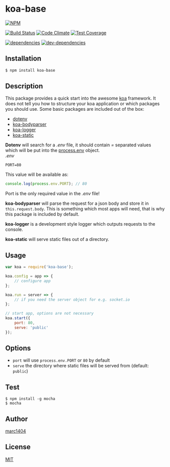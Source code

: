 # koa-base
[![NPM](https://nodei.co/npm/koa-base.png?downloads=true&downloadRank=true&stars=true)](https://nodei.co/npm/koa-base/)
  
[![Build Status](https://travis-ci.org/marc1404/koa-base.svg)](https://travis-ci.org/marc1404/koa-base)
[![Code Climate](https://codeclimate.com/github/marc1404/koa-base/badges/gpa.svg)](https://codeclimate.com/github/marc1404/koa-base)
[![Test Coverage](https://codeclimate.com/github/marc1404/koa-base/badges/coverage.svg)](https://codeclimate.com/github/marc1404/koa-base/coverage)
  
[![dependencies](https://david-dm.org/marc1404/koa-base.svg)](https://david-dm.org/marc1404/koa-base)
[![dev-dependencies](https://david-dm.org/marc1404/koa-base/dev-status.svg)](https://david-dm.org/marc1404/koa-base#info=devDependencies)

## Installation
```bash
$ npm install koa-base
```
  
## Description
This package provides a quick start into the awesome [koa](https://www.npmjs.com/package/koa) framework.
It does not tell you how to structure your koa application or which packages you should use.
Some basic packages are included out of the box:
- [dotenv](https://www.npmjs.com/package/dotenv)
- [koa-bodyparser](https://www.npmjs.com/package/koa-bodyparser)
- [koa-logger](https://www.npmjs.com/package/koa-logger)
- [koa-static](https://www.npmjs.com/package/koa-static)

**Dotenv** will search for a *.env* file, it should contain *=* separated values which will be put into the [process.env](https://nodejs.org/api/process.html#process_process_env) object.  
*.env*
```
PORT=80
```
This value will be available as:
```javascript
console.log(process.env.PORT); // 80
```
Port is the only required value in the *.env* file!

**koa-bodyparser** will parse the request for a json body and store it in ```this.request.body```.
This is something which most apps will need, that is why this package is included by default.

**koa-logger** is a development style logger which outputs requests to the console.

**koa-static** will serve static files out of a directory.

## Usage
```javascript
var koa = require('koa-base');

koa.config = app => {
    // configure app
};

koa.run = server => {
    // if you need the server object for e.g. socket.io
};

// start app, options are not necessary
koa.start({
    port: 80,
    serve: 'public'
});
```
  
## Options
- ```port``` will use ```process.env.PORT``` or ```80``` by default
- ```serve``` the directory where static files will be served from (default: ```public```) 

## Test
```
$ npm install -g mocha  
$ mocha
```

## Author
[marc1404](https://github.com/marc1404)

## License
[MIT](https://github.com/marc1404/koa-base/blob/master/LICENSE)